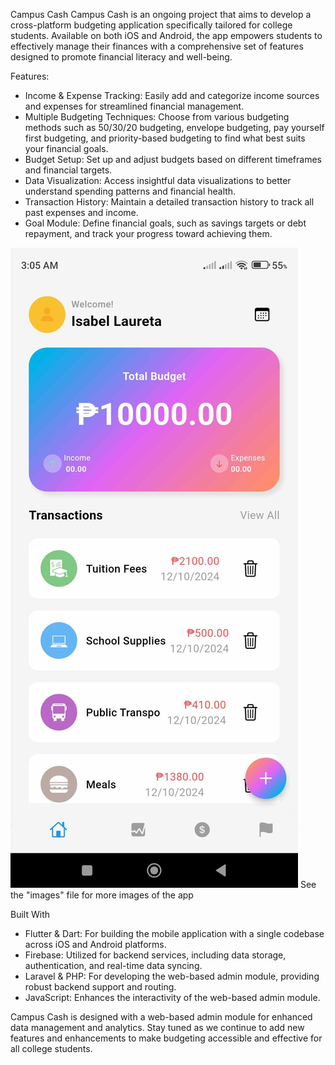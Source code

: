 Campus Cash
Campus Cash is an ongoing project that aims to develop a cross-platform budgeting application specifically tailored for college students. Available on both iOS and Android, the app empowers students to effectively manage their finances with a comprehensive set of features designed to promote financial literacy and well-being.

Features:
- Income & Expense Tracking: Easily add and categorize income sources and expenses for streamlined financial management.
- Multiple Budgeting Techniques: Choose from various budgeting methods such as 50/30/20 budgeting, envelope budgeting, pay yourself first budgeting, and priority-based budgeting to find what best suits your financial goals. 
- Budget Setup: Set up and adjust budgets based on different timeframes and financial targets.
- Data Visualization: Access insightful data visualizations to better understand spending patterns and financial health.
- Transaction History: Maintain a detailed transaction history to track all past expenses and income.
- Goal Module: Define financial goals, such as savings targets or debt repayment, and track your progress toward achieving them.

![Dashboard](images/461998960_1052930026079601_3113985016563050010_n.jpg)
See the "images" file for more images of the app



Built With
- Flutter & Dart: For building the mobile application with a single codebase across iOS and Android platforms.
- Firebase: Utilized for backend services, including data storage, authentication, and real-time data syncing.
- Laravel & PHP: For developing the web-based admin module, providing robust backend support and routing.
- JavaScript: Enhances the interactivity of the web-based admin module.

Campus Cash is designed with a web-based admin module for enhanced data management and analytics. Stay tuned as we continue to add new features and enhancements to make budgeting accessible and effective for all college students.
